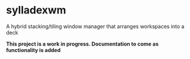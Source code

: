 # sylladexwm
A hybrid stacking/tiling window manager that arranges workspaces into a deck

**This project is a work in progress. Documentation to come as functionality is added**
